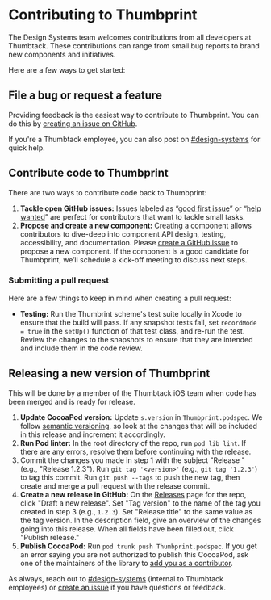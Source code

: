 # Contributing to Thumbprint

The Design Systems team welcomes contributions from all developers at Thumbtack. These contributions can range from small bug reports to brand new components and initiatives.

Here are a few ways to get started:

## File a bug or request a feature

Providing feedback is the easiest way to contribute to Thumbprint. You can do this by [creating an issue on GitHub](https://github.com/thumbtack/thumbprint-ios/issues).

If you're a Thumbtack employee, you can also post on [#design-systems](https://thumbtack.slack.com/messages/C7FLM0ZGU/details/) for quick help.

## Contribute code to Thumbprint

There are two ways to contribute code back to Thumbprint:

1. **Tackle open GitHub issues:** Issues labeled as “[good first issue](https://github.com/thumbtack/thumbprint-ios/issues?q=is%3Aopen+is%3Aissue+label%3A%22good+first+issue%22)” or “[help wanted](https://github.com/thumbtack/thumbprint-ios/issues?q=is%3Aopen+is%3Aissue+label%3A%22help+wanted%22)” are perfect for contributors that want to tackle small tasks.
2. **Propose and create a new component:** Creating a component allows contributors to dive-deep into component API design, testing, accessibility, and documentation. Please [create a GitHub issue](https://github.com/thumbtack/thumbprint-ios/issues) to propose a new component. If the component is a good candidate for Thumbprint, we’ll schedule a kick-off meeting to discuss next steps.

### Submitting a pull request

Here are a few things to keep in mind when creating a pull request:

-   **Testing:** Run the Thumbrint scheme's test suite locally in Xcode to ensure that the build will pass. If any snapshot tests fail, set `recordMode = true` in the `setUp()` function of that test class, and re-run the test. Review the changes to the snapshots to ensure that they are intended and include them in the code review.

## Releasing a new version of Thumbprint

This will be done by a member of the Thumbtack iOS team when code has been merged and is ready for release.

1. **Update CocoaPod version:** Update `s.version` in `Thumbprint.podspec`. We follow [semantic versioning](https://semver.org/), so look at the changes that will be included in this release and increment it accordingly.
2. **Run Pod linter:** In the root directory of the repo, run `pod lib lint`. If there are any errors, resolve them before continuing with the release.
3. Commit the changes you made in step 1 with the subject "Release <version>" (e.g., "Release 1.2.3"). Run `git tag '<version>'` (e.g., `git tag '1.2.3'`) to tag this commit. Run `git push --tags` to push the new tag, then create and merge a pull request with the release commit.
4. **Create a new release in GitHub:** On the [Releases](https://github.com/thumbtack/thumbprint-ios/releases) page for the repo, click "Draft a new release". Set "Tag version" to the name of the tag you created in step 3 (e.g., `1.2.3`). Set "Release title" to the same value as the tag version. In the description field, give an overview of the changes going into this release. When all fields have been filled out, click "Publish release."
5. **Publish CocoaPod:** Run `pod trunk push Thumbprint.podspec`. If you get an error saying you are not authorized to publish this CocoaPod, ask one of the maintainers of the library to [add you as a contributor](https://guides.cocoapods.org/making/getting-setup-with-trunk#adding-other-people-as-contributors).

As always, reach out to [#design-systems](https://thumbtack.slack.com/messages/C7FLM0ZGU/details/) (internal to Thumbtack employees) or [create an issue](https://github.com/thumbtack/thumbprint-ios/issues) if you have questions or feedback.
